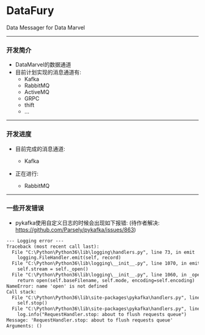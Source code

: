 # DataFury
Data Messager for Data Marvel

---

<h3 id="DevInfo">开发简介</h3>

* DataMarvel的数据通道
* 目前计划实现的消息通道有:
    * Kafka
    * RabbitMQ
    * ActiveMQ
    * GRPC
    * thift
    * ...

---

<h3 id="DevProcess">开发进度</h3>

* 目前完成的消息通道:
    * Kafka

* 正在进行:
    * RabbitMQ

---

<h3 id="DevError">一些开发错误</h3>

* pykafka使用自定义日志的时候会出现如下报错: (待作者解决: https://github.com/Parsely/pykafka/issues/863)

```html
--- Logging error ---
Traceback (most recent call last):
  File "C:\Python\Python36\lib\logging\handlers.py", line 73, in emit
    logging.FileHandler.emit(self, record)
  File "C:\Python\Python36\lib\logging\__init__.py", line 1070, in emit
    self.stream = self._open()
  File "C:\Python\Python36\lib\logging\__init__.py", line 1060, in _open
    return open(self.baseFilename, self.mode, encoding=self.encoding)
NameError: name 'open' is not defined
Call stack:
  File "C:\Python\Python36\lib\site-packages\pykafka\handlers.py", line 164, in __del__
    self.stop()
  File "C:\Python\Python36\lib\site-packages\pykafka\handlers.py", line 190, in stop
    log.info("RequestHandler.stop: about to flush requests queue")
Message: 'RequestHandler.stop: about to flush requests queue'
Arguments: ()
```